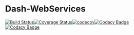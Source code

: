 # Dash-WebServices

[![Build Status](https://travis-ci.org/ArnaudFlaesch/Dash-WebServices.svg?branch=master)](https://travis-ci.org/ArnaudFlaesch/Dash-WebServices)[![Coverage Status](https://coveralls.io/repos/github/ArnaudFlaesch/Dash-WebServices/badge.svg?branch=master)](https://coveralls.io/github/ArnaudFlaesch/Dash-WebServices?branch=master)[![codecov](https://codecov.io/gh/ArnaudFlaesch/Dash-WebServices/branch/master/graph/badge.svg)](https://codecov.io/gh/ArnaudFlaesch/Dash-WebServices)[![Codacy Badge](https://app.codacy.com/project/badge/Grade/8422ce6a2abd4cbc97ca89161d774d3b)](https://www.codacy.com/manual/arnaudflaesch/Dash-WebServices?utm_source=github.com&amp;utm_medium=referral&amp;utm_content=ArnaudFlaesch/Dash-WebServices&amp;utm_campaign=Badge_Grade)[![Codacy Badge](https://api.codacy.com/project/badge/Coverage/8422ce6a2abd4cbc97ca89161d774d3b)](https://www.codacy.com/app/arnaudflaesch/Dash-WebServices?utm_source=github.com&amp;utm_medium=referral&amp;utm_content=ArnaudFlaesch/Dash-WebServices&amp;utm_campaign=Badge_Coverage)